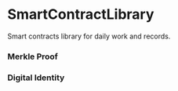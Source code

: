 # SmartContractLibrary
Smart contracts library for daily work and records.

### Merkle Proof


### Digital Identity
